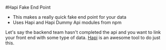 #Hapi Fake End Point
- This makes a really quick fake end point for your data
- Uses Hapi and Hapi Dummy Api modules from npm


Let's say the backend team hasn't completed the api and you want to link your front end with some type of data. [Hapi](http://hapijs.com) is an awesome tool to do just this.